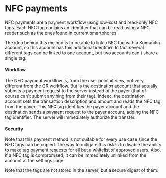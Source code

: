 # NFC payments

NFC payments are a payment workflow using low-cost and read-only NFC tags. Each NFC tag contains an identifier that can be read using a NFC reader such as the ones found in current smartphones

The idea behind this method is to be able to link a NFC tag with a Komunitin account, so this account has this additional identifier. In fact several different tags can be linked to one account, but two accounts can't share a single tag.&#x20;

#### Workflow

The NFC payment workflow is, from the user point of view, not very different from the QR workflow. But is the destination account that actually submits a payment request to the server instead of the payer (that of course can't submit anything from their tag). Indeed, the destination account sets the transaction description and amount and reads the NFC tag from the payer. This NFC tag identifies the payer account and the destination sends a payment request to the payer account, adding the NFC tag identifier. The server will immediately authorize the transfer.

#### Security

Note that this payment method is not suitable for every use case since the NFC tags can be copied. The way to mitigate this risk is to disable the ability to make tag payment requests for all but a whitelist of approved users. Also, if a NFC tag is compromised, it can be immediately unlinked from the account at the settings page.

Note that the tags are not stored in the server, but a secure digest of them.







